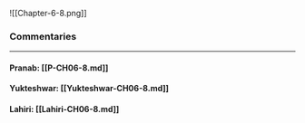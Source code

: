 ![[Chapter-6-8.png]]

### Commentaries

---

#### Pranab: [[P-CH06-8.md]]

#### Yukteshwar: [[Yukteshwar-CH06-8.md]]

#### Lahiri: [[Lahiri-CH06-8.md]]
